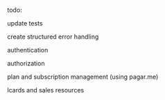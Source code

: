 todo:

update tests

create structured error handling

authentication

authorization

plan and subscription management (using pagar.me)

lcards and sales resources
